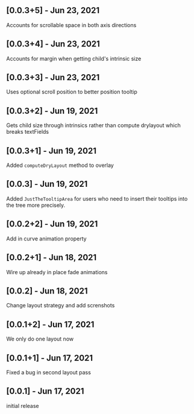 ## [0.0.3+5] - Jun 23, 2021
Accounts for scrollable space in both axis directions

## [0.0.3+4] - Jun 23, 2021
Accounts for margin when getting child's intrinsic size

## [0.0.3+3] - Jun 23, 2021
Uses optional scroll position to better position tooltip

## [0.0.3+2] - Jun 19, 2021
Gets child size through intrinsics rather than compute drylayout which breaks textFields

## [0.0.3+1] - Jun 19, 2021
Added `computeDryLayout` method to overlay


## [0.0.3] - Jun 19, 2021
Added `JustTheTooltipArea` for users who need to insert their tooltips into the tree more precisely.

## [0.0.2+2] - Jun 19, 2021
Add in curve animation property

## [0.0.2+1] - Jun 18, 2021
Wire up already in place fade animations

## [0.0.2] - Jun 18, 2021
Change layout strategy and add screnshots

## [0.0.1+2] - Jun 17, 2021
We only do one layout now

## [0.0.1+1] - Jun 17, 2021
Fixed a bug in second layout pass

## [0.0.1] - Jun 17, 2021
initial release